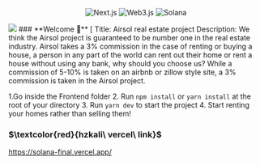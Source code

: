 <p align="center">
<img alt="Next.js" src="https://img.shields.io/badge/-Next.js-black?style=for-the-badge&logo=next.js&logoColor=white" /> 
<img alt="Web3.js" src="https://img.shields.io/badge/-Web3.js-F16822?style=for-the-badge&logo=web3.js&logoColor=white" />
<img alt="Solana" src="https://img.shields.io/badge/-Solana-3C3C3D?style=for-the-badge&logo=solana&logoColor=white" />
</p>

<img src="https://solanapay.com/_next/image?url=%2F_next%2Fstatic%2Fmedia%2Fsolanapay-logo.e34e7b7f.svg&w=256&q=75"/>
### **Welcome 👋**
[
Title: Airsol real estate project 
Description:  We think the Airsol project is guaranteed to be number one in the real estate industry. 
Airsol takes a 3% commission in the case of renting or buying a house, a person in any part of the world
can rent out their home or rent a house without using any bank, why should you choose us? While a commission
of 5-10% is taken on an airbnb or zillow style site, a 3% commission is taken in the Airsol project. 

 

 1.Go inside the Frontend folder
 2. Run `npm install` or `yarn install` at the root of your directory
3. Run `yarn dev` to start the project
4. Start renting your homes rather than selling them!

 ### $\textcolor{red}{hzkali\ vercel\ link}$ 
 https://solana-final.vercel.app/



